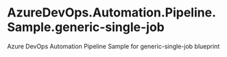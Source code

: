 # AzureDevOps.Automation.Pipeline.Sample.generic-single-job
Azure DevOps Automation Pipeline Sample for generic-single-job blueprint
